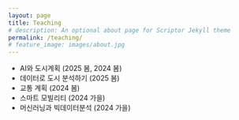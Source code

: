 ```yaml
---
layout: page
title: Teaching
# description: An optional about page for Scriptor Jekyll theme
permalink: /teaching/
# feature_image: images/about.jpg
---
```


- AI와 도시계획 (2025 봄, 2024 봄)
- 데이터로 도시 분석하기 (2025 봄)
- 교통 계획 (2024 봄)
- 스마트 모빌리티 (2024 가을)
- 머신러닝과 빅데이터분석 (2024 가을)
